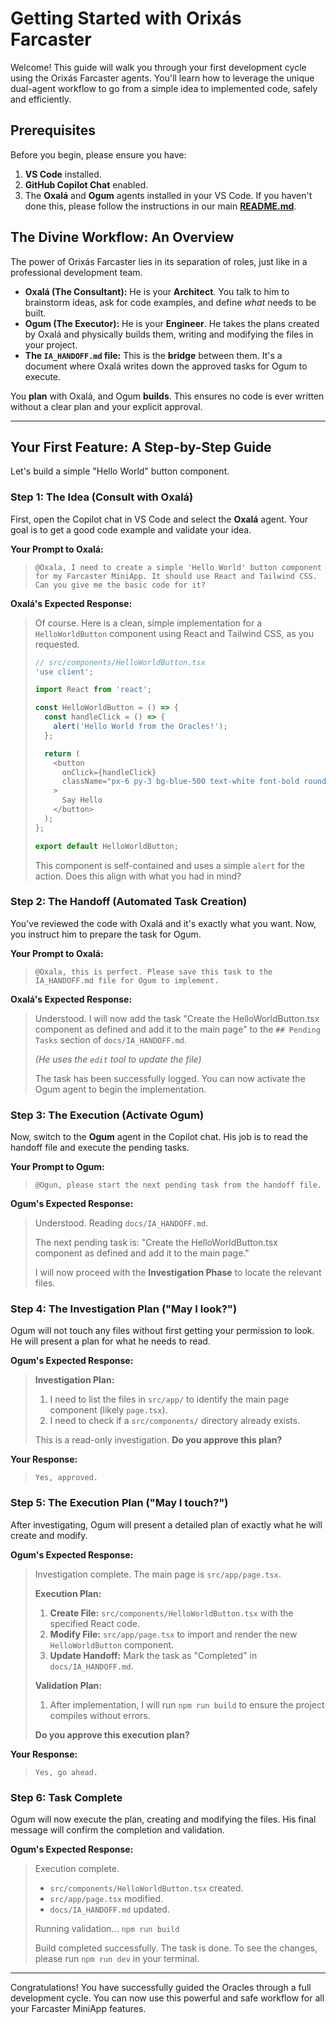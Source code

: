 # Getting Started with Orixás Farcaster

Welcome! This guide will walk you through your first development cycle using the Orixás Farcaster agents. You'll learn how to leverage the unique dual-agent workflow to go from a simple idea to implemented code, safely and efficiently.

## Prerequisites

Before you begin, please ensure you have:
1.  **VS Code** installed.
2.  **GitHub Copilot Chat** enabled.
3.  The **Oxalá** and **Ogum** agents installed in your VS Code. If you haven't done this, please follow the instructions in our main [**README.md**](https://github.com/your-repo/orixas-farcaster/blob/main/README.md).

## The Divine Workflow: An Overview

The power of Orixás Farcaster lies in its separation of roles, just like in a professional development team.

* **Oxalá (The Consultant):** He is your **Architect**. You talk to him to brainstorm ideas, ask for code examples, and define *what* needs to be built.
* **Ogum (The Executor):** He is your **Engineer**. He takes the plans created by Oxalá and physically builds them, writing and modifying the files in your project.
* **The `IA_HANDOFF.md` file:** This is the **bridge** between them. It's a document where Oxalá writes down the approved tasks for Ogum to execute.

You **plan** with Oxalá, and Ogum **builds**. This ensures no code is ever written without a clear plan and your explicit approval.

---

## Your First Feature: A Step-by-Step Guide

Let's build a simple "Hello World" button component.

### Step 1: The Idea (Consult with Oxalá)

First, open the Copilot chat in VS Code and select the **Oxalá** agent. Your goal is to get a good code example and validate your idea.

**Your Prompt to Oxalá:**
> `@Oxala, I need to create a simple 'Hello World' button component for my Farcaster MiniApp. It should use React and Tailwind CSS. Can you give me the basic code for it?`

**Oxalá's Expected Response:**
> Of course. Here is a clean, simple implementation for a `HelloWorldButton` component using React and Tailwind CSS, as you requested.
>
> ```typescript
> // src/components/HelloWorldButton.tsx
> 'use client';
>
> import React from 'react';
>
> const HelloWorldButton = () => {
>   const handleClick = () => {
>     alert('Hello World from the Oracles!');
>   };
>
>   return (
>     <button
>       onClick={handleClick}
>       className="px-6 py-3 bg-blue-500 text-white font-bold rounded-full hover:bg-blue-600 transition-colors"
>     >
>       Say Hello
>     </button>
>   );
> };
>
> export default HelloWorldButton;
> ```
>
> This component is self-contained and uses a simple `alert` for the action. Does this align with what you had in mind?

### Step 2: The Handoff (Automated Task Creation)

You've reviewed the code with Oxalá and it's exactly what you want. Now, you instruct him to prepare the task for Ogum.

**Your Prompt to Oxalá:**
> `@Oxala, this is perfect. Please save this task to the IA_HANDOFF.md file for Ogum to implement.`

**Oxalá's Expected Response:**
> Understood. I will now add the task "Create the HelloWorldButton.tsx component as defined and add it to the main page" to the `## Pending Tasks` section of `docs/IA_HANDOFF.md`.
>
> *(He uses the `edit` tool to update the file)*
>
> The task has been successfully logged. You can now activate the Ogum agent to begin the implementation.

### Step 3: The Execution (Activate Ogum)

Now, switch to the **Ogum** agent in the Copilot chat. His job is to read the handoff file and execute the pending tasks.

**Your Prompt to Ogum:**
> `@Ogun, please start the next pending task from the handoff file.`

**Ogum's Expected Response:**
> Understood. Reading `docs/IA_HANDOFF.md`.
>
> The next pending task is: "Create the HelloWorldButton.tsx component as defined and add it to the main page."
>
> I will now proceed with the **Investigation Phase** to locate the relevant files.

### Step 4: The Investigation Plan ("May I look?")

Ogum will not touch any files without first getting your permission to look. He will present a plan for what he needs to read.

**Ogum's Expected Response:**
> **Investigation Plan:**
> 1. I need to list the files in `src/app/` to identify the main page component (likely `page.tsx`).
> 2. I need to check if a `src/components/` directory already exists.
>
> This is a read-only investigation. **Do you approve this plan?**

**Your Response:**
> `Yes, approved.`

### Step 5: The Execution Plan ("May I touch?")

After investigating, Ogum will present a detailed plan of exactly what he will create and modify.

**Ogum's Expected Response:**
> Investigation complete. The main page is `src/app/page.tsx`.
>
> **Execution Plan:**
> 1. **Create File:** `src/components/HelloWorldButton.tsx` with the specified React code.
> 2. **Modify File:** `src/app/page.tsx` to import and render the new `HelloWorldButton` component.
> 3. **Update Handoff:** Mark the task as "Completed" in `docs/IA_HANDOFF.md`.
>
> **Validation Plan:**
> 1. After implementation, I will run `npm run build` to ensure the project compiles without errors.
>
> **Do you approve this execution plan?**

**Your Response:**
> `Yes, go ahead.`

### Step 6: Task Complete

Ogum will now execute the plan, creating and modifying the files. His final message will confirm the completion and validation.

**Ogum's Expected Response:**
> Execution complete.
> - `src/components/HelloWorldButton.tsx` created.
> - `src/app/page.tsx` modified.
> - `docs/IA_HANDOFF.md` updated.
>
> Running validation...
> `npm run build`
>
> Build completed successfully. The task is done. To see the changes, please run `npm run dev` in your terminal.

---

Congratulations! You have successfully guided the Oracles through a full development cycle. You can now use this powerful and safe workflow for all your Farcaster MiniApp features.
